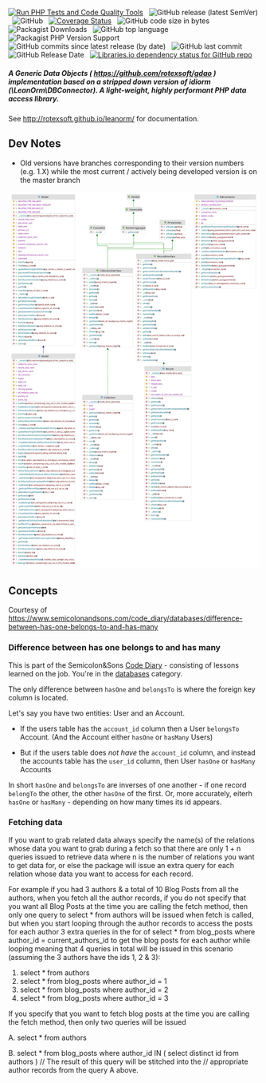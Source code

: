 [![Run PHP Tests and Code Quality Tools](https://github.com/rotexsoft/leanorm/actions/workflows/php.yml/badge.svg)](https://github.com/rotexsoft/leanorm/actions/workflows/php.yml) &nbsp; 
![GitHub release (latest SemVer)](https://img.shields.io/github/v/release/rotexsoft/leanorm) &nbsp; 
![GitHub](https://img.shields.io/github/license/rotexsoft/leanorm) &nbsp; 
[![Coverage Status](https://coveralls.io/repos/github/rotexsoft/leanorm/badge.svg)](https://coveralls.io/github/rotexsoft/leanorm) &nbsp; 
![GitHub code size in bytes](https://img.shields.io/github/languages/code-size/rotexsoft/leanorm) &nbsp; 
![Packagist Downloads](https://img.shields.io/packagist/dt/rotexsoft/leanorm) &nbsp; 
![GitHub top language](https://img.shields.io/github/languages/top/rotexsoft/leanorm) &nbsp; 
![Packagist PHP Version Support](https://img.shields.io/packagist/php-v/rotexsoft/leanorm) &nbsp; 
![GitHub commits since latest release (by date)](https://img.shields.io/github/commits-since/rotexsoft/leanorm/latest) &nbsp; 
![GitHub last commit](https://img.shields.io/github/last-commit/rotexsoft/leanorm) &nbsp; 
![GitHub Release Date](https://img.shields.io/github/release-date/rotexsoft/leanorm) &nbsp; 
<a href="https://libraries.io/github/rotexsoft/leanorm">
    <img alt="Libraries.io dependency status for GitHub repo" src="https://img.shields.io/librariesio/github/rotexsoft/leanorm">
</a>


##### A Generic Data Objects ( https://github.com/rotexsoft/gdao ) implementation based on a stripped down version of idiorm (\\LeanOrm\\DBConnector). A light-weight, highly performant PHP data access library. 

See http://rotexsoft.github.io/leanorm/ for documentation.

## Dev Notes

 * Old versions have branches corresponding to their version numbers (e.g. 1.X) 
while the most current / actively being developed version is on the master branch

![LeanORM Classes & GDAO Classes & Interfaces](class-diagram.svg)

## Concepts

Courtesy of https://www.semicolonandsons.com/code_diary/databases/difference-between-has-one-belongs-to-and-has-many

### Difference between has one belongs to and has many

This is part of the Semicolon&Sons [Code Diary](https://www.semicolonandsons.com/code_diary) - consisting of lessons learned on the job. You're in the [databases](https://www.semicolonandsons.com/code_diary/databases) category.


The only difference between `hasOne` and `belongsTo` is where the foreign key column is located.

Let's say you have two entities: User and an Account.

-   If the users table has the `account_id` column then a User `belongsTo` Account. (And the Account either `hasOne` or `hasMany` Users)
    
-   But if the users table does _not have_ the `account_id` column, and instead the accounts table has the `user_id` column, then User `hasOne` or `hasMany` Accounts
    

In short `hasOne` and `belongsTo` are inverses of one another - if one record `belongTo` the other, the other `hasOne` of the first. Or, more accurately, eiterh `hasOne` or `hasMany` - depending on how many times its id appears.


### Fetching data

If you want to grab related data always specify the name(s) of the relations whose data you want to grab during a fetch so that there are
only 1 + n queries issued to retrieve data where n is the number of relations you want to get data for, or else the package will issue 
an extra query for each relation whose data you want to access for each record.

For example if you had 3 authors & a total of 10 Blog Posts from all the authors, when you fetch all the author records, if you do not
specify that you want all Blog Posts at the time you are calling the fetch method, then only one query to select * from authors will
be issued when fetch is called, but when you start looping through the author records to access the posts for each author 3 extra queries
in the for of select * from blog_posts where author_id  = current_authors_id to get the blog posts for each author while looping meaning that
4 queries in total will be issued in this scenario (assuming the 3 authors have the ids 1, 2 & 3):

1. select * from authors
2. select * from blog_posts where author_id = 1
3. select * from blog_posts where author_id = 2
4. select * from blog_posts where author_id = 3

If you specify that you want to fetch blog posts at the time you are calling the fetch method, then only two queries will be issued

A. select * from authors

B. select * from blog_posts where author_id IN ( select distinct id from authors ) // The result of this query will be stitched into the 
                                                                                   // appropriate author records from the query A above.
